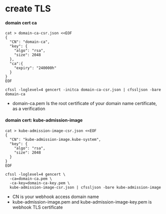 # create TLS

#### domain cert ca
```
cat > domain-ca-csr.json <<EOF
{
  "CN": "domain-ca",
  "key": {
    "algo": "rsa",
    "size": 2048
  },
  "ca":{
    "expiry": "240000h"
  }
}
EOF

cfssl -loglevel=4 gencert -initca domain-ca-csr.json | cfssljson -bare domain-ca
```

- domain-ca.pem Is the root certificate of your domain name certificate, as a verification

#### domain cert: kube-admission-image
```
cat > kube-admission-image-csr.json <<EOF
{
  "CN": "kube-admission-image.kube-system",
  "key": {
    "algo": "rsa",
    "size": 2048
  }
}
EOF

cfssl -loglevel=4 gencert \
  -ca=domain-ca.pem \
  -ca-key=domain-ca-key.pem \
  kube-admission-image-csr.json | cfssljson -bare kube-admission-image
```

- CN is your webhook access domain name
- kube-admission-image.pem and kube-admission-image-key.pem is webhook TLS certificate
